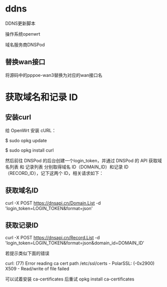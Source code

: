 # ddns

DDNS更新脚本

操作系统openwrt

域名服务商DNSPod

## 替换wan接口
将源码中的pppoe-wan3替换为对应的wan接口名

# 获取域名和记录 ID

## 安装curl

给 OpenWrt 安装 cURL：



$ sudo opkg update

$ sudo opkg install curl





然后前往 DNSPod 的后台创建一个login_token，并通过 DNSPod 的 API 获取域名列表 和 记录列表 分别取得域名 ID（DOMAIN_ID）和记录 ID（RECORD_ID），记下这两个 ID，相关请求如下：



## 获取域名ID
curl -X POST https://dnsapi.cn/Domain.List -d 'login_token=LOGIN_TOKEN&format=json'
## 获取记录ID
curl -X POST https://dnsapi.cn/Record.List -d 'login_token=LOGIN_TOKEN&format=json&domain_id=DOMAIN_ID'





若提示类似下面的错误



curl: (77) Error reading ca cert path /etc/ssl/certs - PolarSSL: (-0x2900) X509 - Read/write of file failed





可以试着安装 ca-certificates 后重试
opkg install ca-certificates
